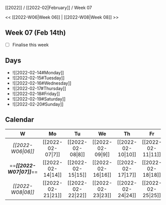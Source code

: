 [[2022]] / [[2022-02|February]] / Week 07

<< [[2022-W06|Week 06]] | [[2022-W08|Week 08]] >>︎

## Week 07 (Feb 14th)
- [ ] Finalise this week


## Days
- ![[2022-02-14#Monday]]
- ![[2022-02-15#Tuesday]]
- ![[2022-02-16#Wednesday]]
- ![[2022-02-17#Thursday]]
- ![[2022-02-18#Friday]]
- ![[2022-02-19#Saturday]]
- ![[2022-02-20#Sunday]]

## Calendar
| W  | Mo | Tu | We | Th | Fr | Sa | Su |
|:--:|:--:|:--:|:--:|:--:|:--:|:--:|:--:|
| *[[2022-W06\|06]]* | [[2022-02-07\|7]]  | [[2022-02-08\|8]]  | [[2022-02-09\|9]]  | [[2022-02-10\|10]] | [[2022-02-11\|11]] | [[2022-02-12\|12]] | [[2022-02-13\|13]] |
| ==***[[2022-W07\|07]]***== | [[2022-02-14\|14]] | [[2022-02-15\|15]] | [[2022-02-16\|16]] | [[2022-02-17\|17]] | [[2022-02-18\|18]] | [[2022-02-19\|19]] | [[2022-02-20\|20]] |
| *[[2022-W08\|08]]* | [[2022-02-21\|21]] | [[2022-02-22\|22]] | [[2022-02-23\|23]] | [[2022-02-24\|24]] | [[2022-02-25\|25]] | [[2022-02-26\|26]] | [[2022-02-27\|27]] |
